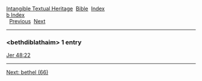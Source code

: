 [Intangible Textual Heritage](../../index)  [Bible](../index) 
[Index](index)   
[b Index](_b_)  
  [Previous](c01353)  [Next](c01355) 

------------------------------------------------------------------------

### &lt;bethdiblathaim&gt; 1 entry

[Jer 48:22](../kjv/jer048.htm#022)  

------------------------------------------------------------------------

[Next: bethel (66)](c01355)
